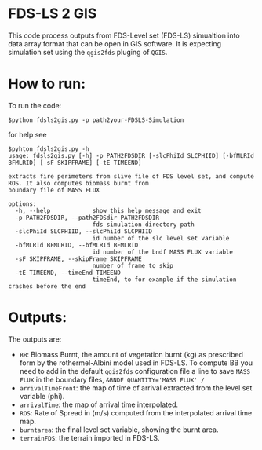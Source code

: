 # FDS-LS 2 GIS 
This code process outputs from FDS-Level set (FDS-LS) simualtion into data array format that can be open in GIS software. It is expecting simulation set using the `qgis2fds` pluging of `QGIS`.

# How to run:
To run the code:
```
$python fdsls2gis.py -p path2your-FDSLS-Simulation
```

for help see 
```
$pyhton fdsls2gis.py -h
usage: fdsls2gis.py [-h] -p PATH2FDSDIR [-slcPhiId SLCPHIID] [-bfMLRId BFMLRID] [-sF SKIPFRAME] [-tE TIMEEND]

extracts fire perimeters from slive file of FDS level set, and compute ROS. It also computes biomass burnt from
boundary file of MASS FLUX

options:
  -h, --help            show this help message and exit
  -p PATH2FDSDIR, --path2FDSdir PATH2FDSDIR
                        fds simulation directory path
  -slcPhiId SLCPHIID, --slcPhiId SLCPHIID
                        id number of the slc level set variable
  -bfMLRId BFMLRID, --bfMLRId BFMLRID
                        id number of the bndf MASS FLUX variable
  -sF SKIPFRAME, --skipFrame SKIPFRAME
                        number of frame to skip
  -tE TIMEEND, --timeEnd TIMEEND
                        timeEnd, to for example if the simulation crashes before the end

```


# Outputs:
The outputs are: 
- `BB`: Biomass Burnt, the amount of vegetation burnt (kg) as prescribed form by the rothermel-Albini model used in FDS-LS. To compute BB you need to add in the default `qgis2fds` configuration file a line to save `MASS FLUX` in the boundary files, 
```&BNDF QUANTITY='MASS FLUX' /``` 
- `arrivalTimeFront`: the map of time of arrival extracted from the level set variable (phi).
- `arrivalTime`: the map of arrival time interpolated.
- `ROS`: Rate of Spread in (m/s) computed from the interpolated arrival time map.
- `burntarea`:  the final level set variable, showing the burnt area.
- `terrainFDS`: the terrain imported in FDS-LS.

